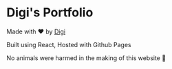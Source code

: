 # Digi's Portfolio

Made with ❤️ by [Digi](https://digiworm0.github.io/)

Built using React, Hosted with Github Pages

No animals were harmed in the making of this website 🐶